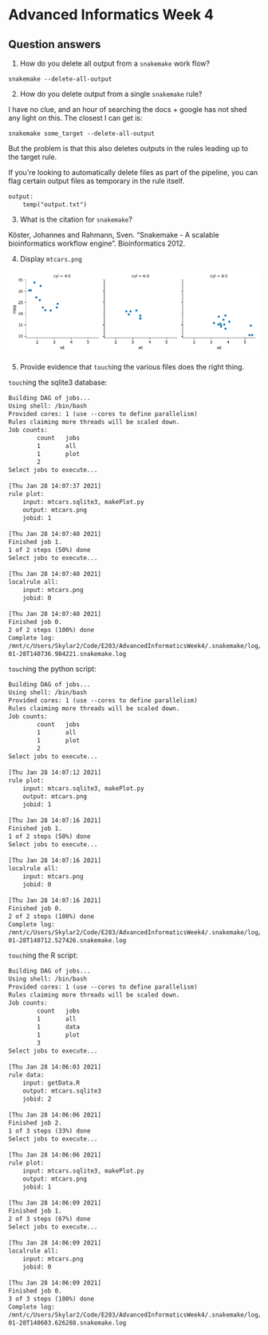 # Advanced Informatics Week 4

## Question answers
1. How do you delete all output from a `snakemake` work flow?  

```shell
snakemake --delete-all-output
```  

2. How do you delete output from a single `snakemake` rule?  

I have no clue, and an hour of searching the docs + google has not shed any light on this.
The closest I can get is:
```shell
snakemake some_target --delete-all-output
```
But the problem is that this also deletes outputs in the rules leading up to the target rule.   

If you're looking to automatically delete files as part of the pipeline, you can flag certain output files as temporary in the rule itself.  
```
output:
    temp("output.txt")
```  

3. What is the citation for `snakemake`?  

Köster, Johannes and Rahmann, Sven. “Snakemake - A scalable bioinformatics workflow engine”. Bioinformatics 2012.  

4. Display `mtcars.png`  

![mtcars.png](https://github.com/Aerin13/AdvancedInformaticsWeek4/blob/main/mtcars.png?raw=true)  

5. Provide evidence that `touch`ing the various files does the right thing.  

`touch`ing the sqlite3 database:  
```
Building DAG of jobs...
Using shell: /bin/bash
Provided cores: 1 (use --cores to define parallelism)
Rules claiming more threads will be scaled down.
Job counts:
        count   jobs
        1       all
        1       plot
        2
Select jobs to execute...

[Thu Jan 28 14:07:37 2021]
rule plot:
    input: mtcars.sqlite3, makePlot.py
    output: mtcars.png
    jobid: 1

[Thu Jan 28 14:07:40 2021]
Finished job 1.
1 of 2 steps (50%) done
Select jobs to execute...

[Thu Jan 28 14:07:40 2021]
localrule all:
    input: mtcars.png
    jobid: 0

[Thu Jan 28 14:07:40 2021]
Finished job 0.
2 of 2 steps (100%) done
Complete log: /mnt/c/Users/Skylar2/Code/E283/AdvancedInformaticsWeek4/.snakemake/log/2021-01-28T140736.984221.snakemake.log
```  

`touch`ing the python script:  
```
Building DAG of jobs...
Using shell: /bin/bash
Provided cores: 1 (use --cores to define parallelism)
Rules claiming more threads will be scaled down.
Job counts:
        count   jobs
        1       all
        1       plot
        2
Select jobs to execute...

[Thu Jan 28 14:07:12 2021]
rule plot:
    input: mtcars.sqlite3, makePlot.py
    output: mtcars.png
    jobid: 1

[Thu Jan 28 14:07:16 2021]
Finished job 1.
1 of 2 steps (50%) done
Select jobs to execute...

[Thu Jan 28 14:07:16 2021]
localrule all:
    input: mtcars.png
    jobid: 0

[Thu Jan 28 14:07:16 2021]
Finished job 0.
2 of 2 steps (100%) done
Complete log: /mnt/c/Users/Skylar2/Code/E283/AdvancedInformaticsWeek4/.snakemake/log/2021-01-28T140712.527426.snakemake.log
```  

`touch`ing the R script:  
```
Building DAG of jobs...
Using shell: /bin/bash
Provided cores: 1 (use --cores to define parallelism)
Rules claiming more threads will be scaled down.
Job counts:
        count   jobs
        1       all
        1       data
        1       plot
        3
Select jobs to execute...

[Thu Jan 28 14:06:03 2021]
rule data:
    input: getData.R
    output: mtcars.sqlite3
    jobid: 2

[Thu Jan 28 14:06:06 2021]
Finished job 2.
1 of 3 steps (33%) done
Select jobs to execute...

[Thu Jan 28 14:06:06 2021]
rule plot:
    input: mtcars.sqlite3, makePlot.py
    output: mtcars.png
    jobid: 1

[Thu Jan 28 14:06:09 2021]
Finished job 1.
2 of 3 steps (67%) done
Select jobs to execute...

[Thu Jan 28 14:06:09 2021]
localrule all:
    input: mtcars.png
    jobid: 0

[Thu Jan 28 14:06:09 2021]
Finished job 0.
3 of 3 steps (100%) done
Complete log: /mnt/c/Users/Skylar2/Code/E283/AdvancedInformaticsWeek4/.snakemake/log/2021-01-28T140603.626288.snakemake.log
```

